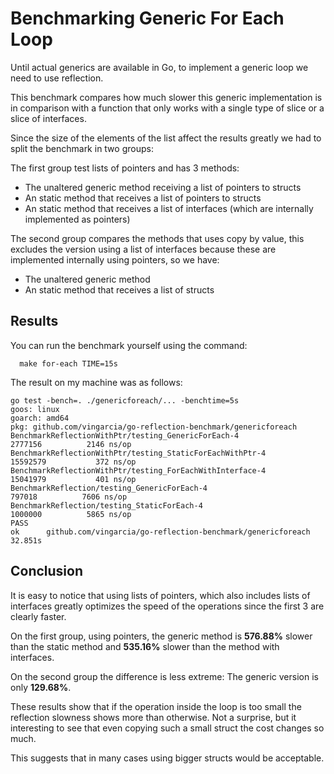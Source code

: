 # Benchmarking Generic For Each Loop

Until actual generics are available in Go,
to implement a generic loop we need to use reflection.

This benchmark compares how much slower this generic
implementation is in comparison with a function that
only works with a single type of slice or a slice of interfaces.

Since the size of the elements of the list affect the results
greatly we had to split the benchmark in two groups:

The first group test lists of pointers and has 3 methods:

- The unaltered generic method receiving a list of pointers to structs
- An static method that receives a list of pointers to structs
- An static method that receives a list of interfaces
  (which are internally implemented as pointers)

The second group compares the methods that uses copy by value,
this excludes the version using a list of interfaces because these
are implemented internally using pointers, so we have:

- The unaltered generic method
- An static method that receives a list of structs

## Results

You can run the benchmark yourself using the command:

```
  make for-each TIME=15s
```

The result on my machine was as follows:

```
go test -bench=. ./genericforeach/... -benchtime=5s
goos: linux
goarch: amd64
pkg: github.com/vingarcia/go-reflection-benchmark/genericforeach
BenchmarkReflectionWithPtr/testing_GenericForEach-4         	 2777156	      2146 ns/op
BenchmarkReflectionWithPtr/testing_StaticForEachWithPtr-4   	15592579	       372 ns/op
BenchmarkReflectionWithPtr/testing_ForEachWithInterface-4   	15041979	       401 ns/op
BenchmarkReflection/testing_GenericForEach-4                	  797018	      7606 ns/op
BenchmarkReflection/testing_StaticForEach-4                 	 1000000	      5865 ns/op
PASS
ok  	github.com/vingarcia/go-reflection-benchmark/genericforeach	32.851s
```

## Conclusion

It is easy to notice that using lists of pointers,
which also includes lists of interfaces greatly optimizes
the speed of the operations since the first 3 are clearly
faster.

On the first group, using pointers, the generic method
is **576.88%** slower than the static method and **535.16%**
slower than the method with interfaces.

On the second group the difference is less extreme:
The generic version is only **129.68%**.

These results show that if the operation inside the loop is too small
the reflection slowness shows more than otherwise.
Not a surprise, but it interesting to see that even copying such a small struct
the cost changes so much.

This suggests that in many cases using bigger structs would be acceptable.
